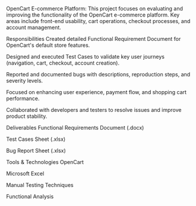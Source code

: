 OpenCart E-commerce Platform:
This project focuses on evaluating and improving the functionality of the OpenCart e-commerce platform. Key areas include front-end usability, cart operations, checkout processes, and account management.

Responsibilities
Created detailed Functional Requirement Document for OpenCart's default store features.

Designed and executed Test Cases to validate key user journeys (navigation, cart, checkout, account creation).

Reported and documented bugs with descriptions, reproduction steps, and severity levels.

Focused on enhancing user experience, payment flow, and shopping cart performance.

Collaborated with developers and testers to resolve issues and improve product stability.

Deliverables
Functional Requirements Document (.docx)

Test Cases Sheet (.xlsx)

Bug Report Sheet (.xlsx)

Tools & Technologies
OpenCart

Microsoft Excel

Manual Testing Techniques

Functional Analysis
